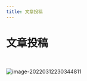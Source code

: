 ```yaml
---
title: 文章投稿
---
```


# 文章投稿

<a-alert type="success" message="" description="作为一个开源的文库，当然最需要的是大家一起为开源贡献一份力量，文库接受漏洞研究，代码审计，攻防姿势等各个方向的文章投稿，师傅们只需要按照已有文章的模版编写就可以啦，投稿邮箱：ameliezoie6230@gmail.com (推荐在语雀中编写好后，发送分享链接至邮箱中，更加方便更加便捷)" showIcon>
</a-alert>
<br/>



![image-20220312230344811](../.vuepress/public/img/image-20220312230344811.png)

